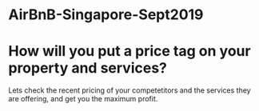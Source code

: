 # AirBnB-Singapore-Sept2019

# How will you put a price tag on your property and services? 

Lets check the recent pricing of your competetitors and the services they are offering, and get you the maximum profit.
